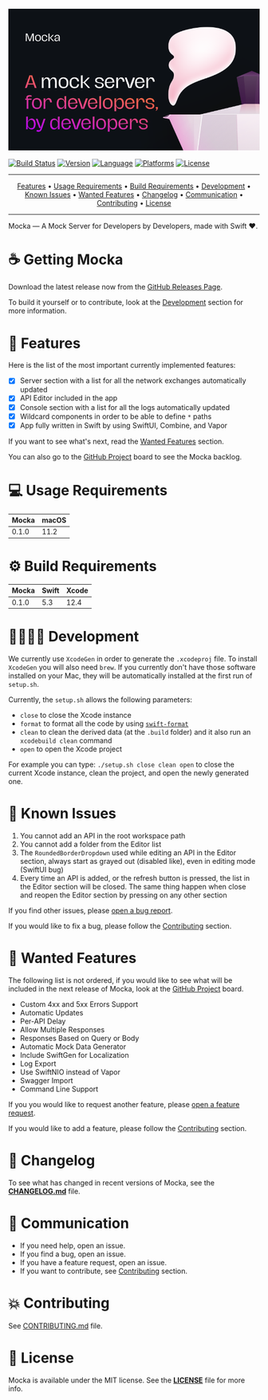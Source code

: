<p align="center">
<img src="Resources/Banner.png" alt="Mocka Banner">
</p>

[![Build Status](https://github.com/wise-emotions/mocka/actions/workflows/build-mocka-app.yml/badge.svg)](https://github.com/wise-emotions/mocka/actions/workflows/build-mocka-app.yml/)
[![Version](https://img.shields.io/badge/version-0.1.0-informational)](https://github.com/wise-emotions/mocka/releases)
[![Language](https://img.shields.io/badge/language-Swift%205.3-orange.svg)](https://swift.org/)
[![Platforms](https://img.shields.io/badge/platforms-macOS-cc9c00.svg)]()
[![License](https://img.shields.io/badge/license-MIT-lightgrey.svg)](https://github.com/wise-emotions/mocka/blob/main/LICENSE)

---

<p align="center">
    <a href="#-features">Features</a> &bull;
    <a href="#-usage-requirements">Usage Requirements</a> &bull;
    <a href="#-build-requirements">Build Requirements</a> &bull;
    <a href="#-development">Development</a> &bull;
    <a href="#-known-issues">Known Issues</a> &bull;
    <a href="#-wanted-features">Wanted Features</a> &bull;
    <a href="#-changelog">Changelog</a> &bull;
    <a href="#-communication">Communication</a> &bull;
    <a href="#-contributing">Contributing</a> &bull;
    <a href="#-license">License</a>
</p>

---

Mocka — A Mock Server for Developers by Developers, made with Swift ❤️.

☕️ Getting Mocka
===============

Download the latest release now from the [GitHub Releases Page](https://github.com/wise-emotions/mocka/releases).

To build it yourself or to contribute, look at the [Development](https://github.com/wise-emotions/mocka#-development) section for more information.

🚀 Features
===========

Here is the list of the most important currently implemented features:
- [x] Server section with a list for all the network exchanges automatically updated
- [x] API Editor included in the app
- [x] Console section with a list for all the logs automatically updated
- [x] Wildcard components in order to be able to define `*` paths
- [x] App fully written in Swift by using SwiftUI, Combine, and Vapor

If you want to see what's next, read the [Wanted Features](https://github.com/wise-emotions/mocka#-wanted-features) section.

You can also go to the [GitHub Project](https://github.com/wise-emotions/mocka/projects/1) board to see the Mocka backlog.

💻 Usage Requirements
=====================

| **Mocka** | **macOS** |
|-----------|-----------|
| 0.1.0     | 11.2      |

⚙️ Build Requirements
====================

| **Mocka** | **Swift** | **Xcode** |
|-----------|-----------|-----------|
| 0.1.0     | 5.3       | 12.4      |

🧑‍💻👩‍💻 Development
================

We currently use `XcodeGen` in order to generate the `.xcodeproj` file.
To install `XcodeGen` you will also need `brew`. If you currently don't have those software installed on your Mac, they will be automatically installed at the first run of `setup.sh`.

Currently, the `setup.sh` allows the following parameters:
- `close` to close the Xcode instance
- `format` to format all the code by using [`swift-format`](https://github.com/apple/swift-format)
- `clean` to clean the derived data (at the `.build` folder) and it also run an `xcodebuild clean` command
- `open` to open the Xcode project

For example you can type: `./setup.sh close clean open` to close the current Xcode instance, clean the project, and open the newly generated one.

🐛 Known Issues
===============

1. You cannot add an API in the root workspace path
2. You cannot add a folder from the Editor list
3. The `RoundedBorderDropdown` used while editing an API in the Editor section, always start as grayed out (disabled like), even in editing mode (SwiftUI bug)
4. Every time an API is added, or the refresh button is pressed, the list in the Editor section will be closed. The same thing happen when close and reopen the Editor section by pressing on any other section

If you find other issues, please [open a bug report](https://github.com/wise-emotions/mocka/issues).

If you would like to fix a bug, please follow the [Contributing](https://github.com/wise-emotions/mocka#-contributing) section.

🌈 Wanted Features
==================

The following list is not ordered, if you would like to see what will be included in the next release of Mocka, look at the [GitHub Project](https://github.com/wise-emotions/mocka/projects/1) board.

- Custom 4xx and 5xx Errors Support
- Automatic Updates
- Per-API Delay
- Allow Multiple Responses
- Responses Based on Query or Body
- Automatic Mock Data Generator
- Include SwiftGen for Localization
- Log Export
- Use SwiftNIO instead of Vapor
- Swagger Import
- Command Line Support

If you you would like to request another feature, please [open a feature request](https://github.com/wise-emotions/mocka/issues).

If you would like to add a feature, please follow the [Contributing](https://github.com/wise-emotions/mocka#-contributing) section.

📃 Changelog
============

To see what has changed in recent versions of Mocka, see the **[CHANGELOG.md](https://github.com/wise-emotions/mocka/blob/main/CHANGELOG.md)** file.

📣 Communication
================

- If you need help, open an issue.
- If you find a bug, open an issue.
- If you have a feature request, open an issue.
- If you want to contribute, see [Contributing](https://github.com/wise-emotions/mocka#-contributing) section.

💥 Contributing
===============

See [CONTRIBUTING.md](https://github.com/wise-emotions/mocka/blob/main/.github/CONTRIBUTING.md) file.

📄 License
==========

Mocka is available under the MIT license. See the **[LICENSE](https://github.com/wise-emotions/mocka/blob/main/LICENSE)** file for more info.

